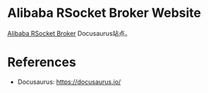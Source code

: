 # Alibaba RSocket Broker Website

[Alibaba RSocket Broker](https://alibaba-rsocket-broker.github.io/) Docusaurus站点。

# References 

* Docusaurus: https://docusaurus.io/
